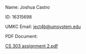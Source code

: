 Name: Joshua Castro

ID: 16315698

UMKC Email: ject4b@umsystem.edu

PDF Document:

[CS 303 assignment 2.pdf](https://github.com/JUSH334/C2-303---Assignment-2/files/12862692/CS.303.assignment.2.pdf)
